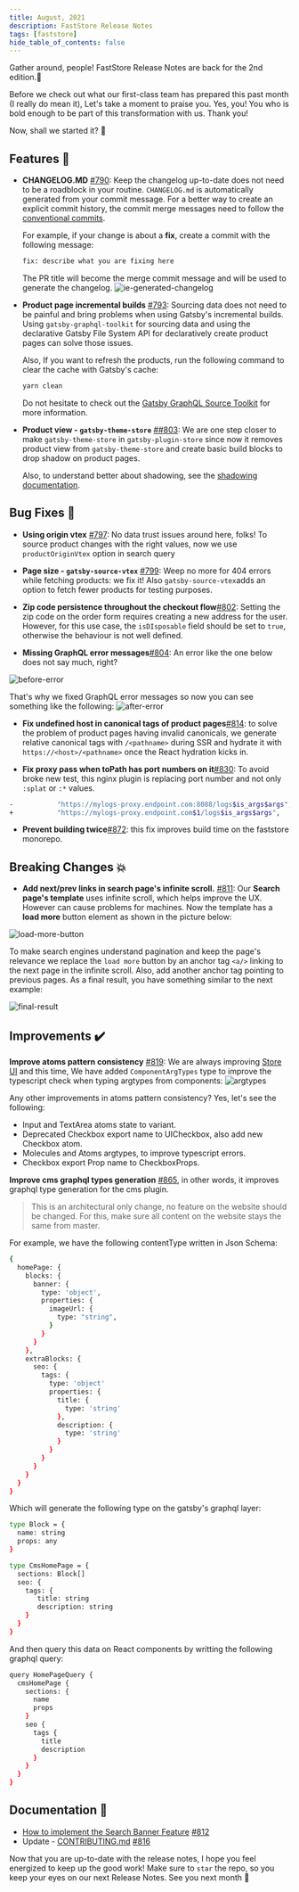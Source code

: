 ```yaml
---
title: August, 2021
description: FastStore Release Notes
tags: [faststore]
hide_table_of_contents: false
---
```


Gather around, people! FastStore Release Notes are back for the 2nd edition.🎊

Before we check out what our first-class team has prepared this past month (I really do mean it), Let's take a moment to praise you. Yes, you! You who is bold enough to be part of this transformation with us. Thank you!  

Now, shall we started it?  🚀

<!--truncate-->


## Features 🚀
- **CHANGELOG.MD** [#790](https://github.com/vtex/faststore/pull/790): Keep the changelog up-to-date  does not need to be a roadblock in your routine. `CHANGELOG.md` is automatically generated from your commit message. For a better way to create an explicit commit history, the commit merge messages need to follow the [conventional commits](https://www.conventionalcommits.org/en/v1.0.0/).

    For example, if your change is about a **fix**, create a commit with the following message:
    ```sh
    fix: describe what you are fixing here
    ```
    The PR title will become the merge commit message and will be used to generate the changelog.
    ![ie-generated-changelog](https://user-images.githubusercontent.com/1753396/123467151-8f56bf80-d5c6-11eb-9bec-acb305b09ac4.png)


- **Product page incremental builds** [#793](https://github.com/vtex/faststore/pull/793): Sourcing data does not need to be painful and bring problems when using Gatsby's incremental builds. Using `gatsby-graphql-toolkit` for sourcing data and using the declarative Gatsby File System API for declaratively create product pages can solve those issues. 

    Also, If you want to refresh the products, run the following command to clear the cache with Gatsby's cache:

    ```sh
    yarn clean

    ```
    Do not hesitate to check out the [Gatsby GraphQL Source Toolkit](https://github.com/gatsbyjs/gatsby-graphql-toolkit#gatsby-graphql-source-toolkit) for more information.

- **Product view - `gatsby-theme-store`** [##803](https://github.com/vtex/faststore/pull/803): We are one step closer to make `gatsby-theme-store` in `gatsby-plugin-store` since now it removes product view from `gatsby-theme-store` and create basic build blocks to drop shadow on product pages.

    Also, to understand better about shadowing, see the [shadowing documentation](https://github.com/vtex/faststore/blob/master/docs/shadowing.md).
   


## Bug Fixes 🐛

- **Using origin vtex** [#797](https://github.com/vtex/faststore/pull/797): No data trust issues around here, folks! To source product changes with the right values, now we use `productOriginVtex` option in search query 

- **Page size - `gatsby-source-vtex`** [#799](hhttps://github.com/vtex/faststore/pull/799): Weep no more for 404 errors while fetching products: we fix it! Also `gatsby-source-vtex`adds an option to fetch fewer products for testing purposes. 

- **Zip code persistence throughout the checkout flow**[#802](https://github.com/vtex/faststore/pull/802): Setting the zip code on the order form requires creating a new address for the user. However, for this use case, the `isDIsposable` field should be set to `true`, otherwise the behaviour is not well defined.

- **Missing GraphQL error messages**[#804](https://github.com/vtex/faststore/pull/804): An error like the one below does not say much, right? 

![before-error](https://user-images.githubusercontent.com/5691711/124333423-88055800-db6a-11eb-9e5c-f6bfe43a1e8a.png)

That's why we fixed GraphQL error messages so now you can see something like the following:
![after-error](https://user-images.githubusercontent.com/5691711/124333427-8d62a280-db6a-11eb-94a1-b32c83567605.png)

- **Fix undefined host in canonical tags of product pages**[#814](https://github.com/vtex/faststore/pull/814): to solve the problem of product pages having invalid canonicals, we generate relative canonical tags with `/<pathname>` during SSR and hydrate it with `https://<host>/<pathname>` once the React hydration kicks in.

- **Fix proxy pass when toPath has port numbers on it**[#830](https://github.com/vtex/faststore/pull/830): To avoid broke new test, this nginx plugin is replacing port number and not only `:splat` or `:*` values.

```sh
-           "https://mylogs-proxy.endpoint.com:8088/logs$is_args$args",
+           "https://mylogs-proxy.endpoint.com$1/logs$is_args$args",

```

- **Prevent building twice**[#872](https://github.com/vtex/faststore/pull/872): this fix improves build time on the faststore monorepo.

## Breaking Changes 💥

- **Add next/prev links in search page's infinite scroll.** [#811](https://github.com/vtex/faststore/pull/811): Our **Search page's template** uses infinite scroll, which helps improve the UX. However can cause problems for machines. Now the template has a **load more** button element as shown in the picture below:

![load-more-button](https://user-images.githubusercontent.com/1753396/124824085-4a2c7900-df48-11eb-9ba2-cd504faac7e3.png)

To make search engines understand pagination and keep the page's relevance we replace the `load more` button by an anchor tag `<a/>` linking to the next page in the infinite scroll. Also, add another anchor tag pointing to previous pages. As a final result, you have something similar to the next example:

![final-result](https://user-images.githubusercontent.com/1753396/124824941-611f9b00-df49-11eb-83d7-8108ad251355.png)

## Improvements ✔️
**Improve atoms pattern consistency** [#819](https://github.com/vtex/faststore/pull/819): We are always improving [Store UI](https://storeui.netlify.app/) and this time, We have added `ComponentArgTypes` type to improve the typescript check when typing argtypes from components:
![argtypes](https://user-images.githubusercontent.com/15680320/125642773-27945317-6663-4f03-8566-3f04d10b604d.png)

Any other improvements in atoms pattern consistency? Yes, let's see the following:

- Input and TextArea atoms state to variant.
- Deprecated Checkbox export name to UICheckbox, also add new Checkbox atom.
- Molecules and Atoms argtypes, to improve typescript errors.
- Checkbox export Prop name to CheckboxProps.


**Improve cms graphql types generation** [#865](https://github.com/vtex/faststore/pull/865), in other words, it improves graphql type generation for the cms plugin. 
> This is an architectural only change, no feature on the website should be changed. For this, make sure all content on the website stays the same from master.

For example, we have the following contentType written in Json Schema:

```sh
{
  homePage: {
    blocks: {
      banner: {
        type: 'object',
        properties: {
          imageUrl: {
            type: "string",
          }
        }
      }
    },
    extraBlocks: {
      seo: {
        tags: {
          type: 'object'
          properties: {
            title: {
              type: 'string'
            },
            description: {
              type: 'string'
            }
          }
        }
      }
    }
  }
}


```
Which will generate the following type on the gatsby's graphql layer:

```sh
type Block = {
  name: string
  props: any
}

type CmsHomePage = {
  sections: Block[]
  seo: {
    tags: {
       title: string
       description: string
    }
  }
}


```
And then query this data on React components by writting the following graphql query:

```sh
query HomePageQuery {
  cmsHomePage {
    sections: {
      name
      props
    }
    seo {
      tags {
        title
        description
      }
    }
  }
}

```


## Documentation 📑
- [How to implement the Search Banner Feature](https://github.com/vtex/faststore/blob/master/docs/how-to-create-banner-search.md) [#812](https://github.com/vtex/faststore/pull/812) 
- Update - [CONTRIBUTING.md](https://github.com/vtex/faststore/blob/master/CONTRIBUTING.MD) [#816](https://github.com/vtex/faststore/pull/816) 


Now that you are up-to-date with the release notes, I hope you feel energized to keep up the good work! Make sure to `star` the repo, so you keep your eyes on our next Release Notes.
See you next month 👋